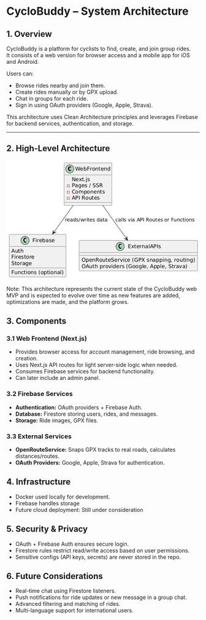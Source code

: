 # CycloBuddy – System Architecture

## 1. Overview

CycloBuddy is a platform for cyclists to find, create, and join group rides.  
It consists of a web version for browser access and a mobile app for iOS and Android.  

Users can:

- Browse rides nearby and join them.
- Create rides manually or by GPX upload.
- Chat in groups for each ride.
- Sign in using OAuth providers (Google, Apple, Strava).

This architecture uses Clean Architecture principles and leverages Firebase for backend services, authentication, and storage.

---

## 2. High-Level Architecture

![CycloBuddy Web Architecture](./images/architecture-diagramme.png)

Note: This architecture represents the current state of the CycloBuddy web MVP and is expected to evolve over time as new features are added, optimizations are made, and the platform grows.

## 3. Components

### 3.1 Web Frontend (Next.js)

- Provides browser access for account management, ride browsing, and creation.
- Uses Next.js API routes for light server-side logic when needed.
- Consumes Firebase services for backend functionality.
- Can later include an admin panel.

### 3.2 Firebase Services

- **Authentication:** OAuth providers + Firebase Auth.
- **Database:** Firestore storing users, rides, and messages.
- **Storage:** Ride images, GPX files.

### 3.3 External Services

- **OpenRouteService:** Snaps GPX tracks to real roads, calculates distances/routes.
- **OAuth Providers:** Google, Apple, Strava for authentication.

## 4. Infrastructure

- Docker used locally for development.
- Firebase handles storage
- Future cloud deployment: Still under consideration

## 5. Security & Privacy

- OAuth + Firebase Auth ensures secure login.  
- Firestore rules restrict read/write access based on user permissions.  
- Sensitive configs (API keys, secrets) are never stored in the repo.

## 6. Future Considerations

- Real-time chat using Firestore listeners.  
- Push notifications for ride updates or new message in a group chat.  
- Advanced filtering and matching of rides.  
- Multi-language support for international users.